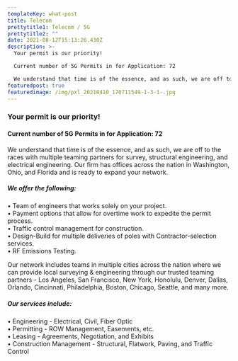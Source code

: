 ```yaml
---
templateKey: what-post
title: Telecom
prettytitle1: Telecom / 5G
prettytitle2: ""
date: 2021-08-12T15:13:26.430Z
description: >-
  Your permit is our priority!

  Current number of 5G Permits in for Application: 72

  We understand that time is of the essence, and as such, we are off to the races with multiple teaming partners for survey, structural engineering, and electrical engineering. Our firm has offices across the nation in Washington, Ohio, and Florida and is ready to expand your network.
featuredpost: true
featuredimage: /img/pxl_20210410_170711549-1-3-1-.jpg
---
```


### **Your permit is our priority!**

#### Current number of 5G Permits in for Application: 72

We understand that time is of the essence, and as such, we are off to the races with multiple teaming partners for survey, structural engineering, and electrical engineering. Our firm has offices across the nation in Washington, Ohio, and Florida and is ready to expand your network.

##### We offer the following:

• Team of engineers that works solely on your project.\
• Payment options that allow for overtime work to expedite the permit process.\
• Traffic control management for construction.\
• Design-Build for multiple deliveries of poles with Contractor-selection services.\
• RF Emissions Testing.

Our network includes teams in multiple cities across the nation where we can provide local surveying & engineering through our trusted teaming partners - Los Angeles, San Francisco, New York, Honolulu, Denver, Dallas, Orlando, Cincinnati, Philadelphia, Boston, Chicago, Seattle, and many more.

##### Our services include:

• Engineering - Electrical, Civil, Fiber Optic\
• Permitting - ROW Management, Easements, etc.\
• Leasing - Agreements, Negotiation, and Exhibits\
• Construction Management - Structural, Flatwork, Paving, and Traffic Control
